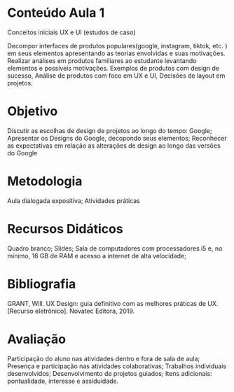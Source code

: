 # Conteúdo Aula 1

Conceitos iniciais UX e UI (estudos de caso)

Decompor interfaces de produtos populares(google, instagram, tiktok, etc. ) em seus elementos apresentando as teorias envolvidas e suas motivações. Realizar análises em produtos familiares ao estudante levantando elementos e possíveis motivações.
Exemplos de produtos com design de sucesso,
Análise de produtos com foco em UX e UI, Decisões de layout em projetos.

# Objetivo

Discutir as escolhas de design de projetos ao longo do tempo: Google; Apresentar os Designs do Google, decopondo seus elementos;
Reconhecer as expectativas em relação as alterações de design ao longo das versões do Google

# Metodologia

Aula dialogada expositiva; Atividades práticas

# Recursos Didáticos

Quadro branco; Slides; Sala de computadores com processadores i5 e, no mínimo, 16 GB de RAM e acesso a internet de alta velocidade;

# Bibliografia

GRANT, Will. UX Design: guia definitivo com as melhores práticas de UX. [Recurso eletrônico]. Novatec Editora, 2019.

# Avaliação

Participação do aluno nas atividades dentro e fora de sala de aula;
Presença e participação nas atividades colaborativas;
Trabalhos individuais desenvolvidos;
Desenvolvimento de projetos guiados;
Itens adicionais: pontualidade, interesse e assiduidade.
